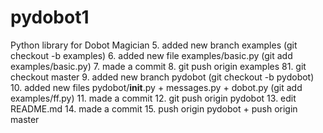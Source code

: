 # pydobot1
Python library for Dobot Magician
5. added new branch examples (git checkout -b examples)
6. added new file examples/basic.py (git add examples/basic.py)
7. made a commit 
8. git push origin examples
81. git checkout master
9. added new branch pydobot (git checkout -b pydobot)
10. added new files pydobot/__init__.py + messages.py + dobot.py (git add examples/ff.py)
11. made a commit 
12. git push origin pydobot
13. edit README.md
14. made a commit 
15. push origin pydobot + push origin master
